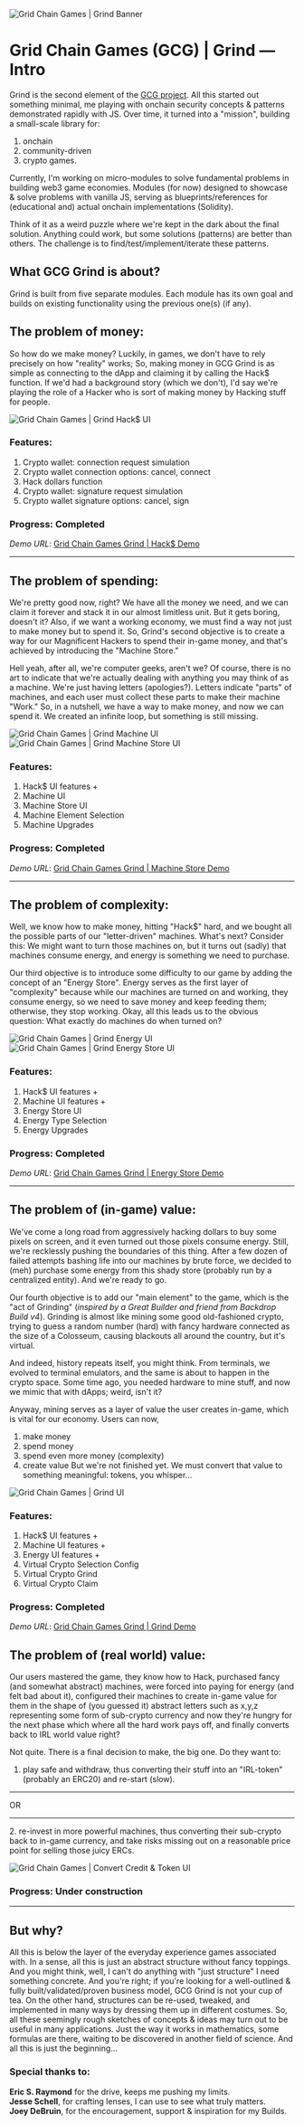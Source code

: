 ![Grid Chain Games | Grind Banner](https://github.com/ATrnd/GCG_GRIND/blob/main/_img/GCG_grind_bg_github_0.1.jpg?raw=true)

# Grid Chain Games (GCG) | Grind — Intro

Grind is the second element of the [GCG project](https://github.com/ATrnd/GridChainGames). All this started out something minimal, me playing with onchain security concepts & patterns demonstrated rapidly with JS. Over time, it turned into a "mission", building a small-scale library for:

1. onchain
2. community-driven
3. crypto games.

Currently, I'm working on micro-modules to solve fundamental problems in building web3 game economies. Modules (for now) designed to showcase & solve problems with vanilla JS, serving as blueprints/references for (educational and) actual onchain implementations (Solidity).

Think of it as a weird puzzle where we're kept in the dark about the final solution. Anything could work, but some solutions (patterns) are better than others. The challenge is to find/test/implement/iterate these patterns.

## What GCG Grind is about?

Grind is built from five separate modules.
Each module has its own goal and builds on existing functionality using the previous one(s) (if any).

## The problem of money:

So how do we make money?
Luckily, in games, we don't have to rely precisely on how "reality" works;
So, making money in GCG Grind is as simple as connecting to the dApp and claiming it by calling the Hack$ function.
If we'd had a background story (which we don't), I'd say we're playing the role of a Hacker who is sort of making money by Hacking stuff for people.

![Grid Chain Games | Grind Hack$ UI](https://github.com/ATrnd/GCG_GRIND/blob/main/_img/GCG_grind_hack$_0.1.jpg?raw=true)

### Features:
1. Crypto wallet: connection request simulation
2. Crypto wallet connection options: cancel, connect
3. Hack dollars function
4. Crypto wallet: signature request simulation
5. Crypto wallet signature options: cancel, sign

### Progress: Completed
*Demo URL*: [Grid Chain Games Grind | Hack$ Demo](https://atrnd.github.io/GCG_GRIND_demo/mods/hacks_mod/index.html)

<hr>

## The problem of spending:

We're pretty good now, right? We have all the money we need, and we can claim it forever and stack it in our almost limitless unit.
But it gets boring, doesn't it? Also, if we want a working economy, we must find a way not just to make money but to spend it. So, Grind's second objective is to create a way for our Magnificent Hackers to spend their in-game money, and that's achieved by introducing the "Machine Store."

Hell yeah, after all, we're computer geeks, aren't we? Of course, there is no art to indicate that we're actually dealing with anything you may think of as a machine. We're just having letters (apologies?). Letters indicate "parts" of machines, and each user must collect these parts to make their machine "Work." So, in a nutshell, we have a way to make money, and now we can spend it. We created an infinite loop, but something is still missing.

![Grid Chain Games | Grind Machine UI](https://github.com/ATrnd/GCG_GRIND/blob/main/_img/GCG_grind_machine_UI_0.1.jpg?raw=true)
![Grid Chain Games | Grind Machine Store UI](https://github.com/ATrnd/GCG_GRIND/blob/main/_img/GCG_grind_machine-store_UI_0.1.jpg?raw=true)

### Features:
1. Hack$ UI features +
2. Machine UI
3. Machine Store UI
4. Machine Element Selection
5. Machine Upgrades

### Progress: Completed
*Demo URL*: [Grid Chain Games Grind | Machine Store Demo](https://atrnd.github.io/GCG_GRIND_demo/mods/store_mod/index.html)
<hr>

## The problem of complexity:

Well, we know how to make money, hitting "Hack$" hard, and we bought all the possible parts of our "letter-driven" machines.
What's next? Consider this: We might want to turn those machines on, but it turns out (sadly) that machines consume energy, and energy is something we need to purchase.

Our third objective is to introduce some difficulty to our game by adding the concept of an "Energy Store".
Energy serves as the first layer of "complexity" because while our machines are turned on and working, they consume energy, so we need to save money and keep feeding them; otherwise, they stop working.
Okay, all this leads us to the obvious question: What exactly do machines do when turned on?

![Grid Chain Games | Grind Energy UI](https://github.com/ATrnd/GCG_GRIND/blob/main/_img/GCG_grind_energy_UI_0.1.jpg?raw=true)
![Grid Chain Games | Grind Energy Store UI](https://github.com/ATrnd/GCG_GRIND/blob/main/_img/GCG_grind_energy_store_UI_0.1.jpg?raw=true)

### Features:
1. Hack$ UI features +
2. Machine UI features +
3. Energy Store UI
4. Energy Type Selection
5. Energy Upgrades

### Progress: Completed
*Demo URL*: [Grid Chain Games Grind | Energy Store Demo](https://atrnd.github.io/GCG_GRIND_demo/mods/energy_mod/index.html)
<hr>

## The problem of (in-game) value:

We've come a long road from aggressively hacking dollars to buy some pixels on screen, and it even turned out those pixels consume energy. Still, we're recklessly pushing the boundaries of this thing. After a few dozen of failed attempts bashing life into our machines by brute force, we decided to (meh) purchase some energy from this shady store (probably run by a centralized entity). And we're ready to go.

Our fourth objective is to add our "main element" to the game, which is the "act of Grinding" (*inspired by a Great Builder and friend from Backdrop Build v4*). Grinding is almost like mining some good old-fashioned crypto, trying to guess a random number (hard) with fancy hardware connected as the size of a Colosseum, causing blackouts all around the country, but it's virtual.

And indeed, history repeats itself, you might think. From terminals, we evolved to terminal emulators, and the same is about to happen in the crypto space. Some time ago, you needed hardware to mine stuff, and now we mimic that with dApps; weird, isn't it?

Anyway, mining serves as a layer of value the user creates in-game, which is vital for our economy.
Users can now,
1. make money
2. spend money
3. spend even more money (complexity)
4. create value
But we're not finished yet. We must convert that value to something meaningful: tokens, you whisper...

![Grid Chain Games | Grind UI](https://github.com/ATrnd/GCG_GRIND/blob/main/_img/GCG_grind_UI_0.1.jpg?raw=true)

### Features:
1. Hack$ UI features +
2. Machine UI features +
3. Energy UI features +
4. Virtual Crypto Selection Config
5. Virtual Crypto Grind
6. Virtual Crypto Claim

### Progress: Completed
*Demo URL*: [Grid Chain Games Grind | Grind Demo](https://atrnd.github.io/GCG_GRIND_demo/mods/grind_mod/index.html)

## The problem of (real world) value:

Our users mastered the game, they know how to Hack, purchased fancy (and somewhat abstract) machines, were forced into paying for energy (and felt bad about it), configured their machines to create in-game value for them in the shape of (you guessed it) abstract letters such as x,y,z representing some form of sub-crypto currency and now they're hungry for the next phase which where all the hard work pays off, and finally converts back to IRL world value right?

Not quite. There is a final decision to make, the big one. Do they want to:
1. play safe and withdraw, thus converting their stuff into an "IRL-token" (probably an ERC20) and re-start (slow).<br>
<hr>
OR
<hr>
2. re-invest in more powerful machines, thus converting their sub-crypto back to in-game currency, and take risks missing out on a reasonable price point for selling those juicy ERCs.
<br>

![Grid Chain Games | Convert Credit & Token UI](https://github.com/ATrnd/GCG_GRIND/blob/main/_img/GCG_grind_convert_credit_UI_0.1.jpg?raw=true)

### Progress: Under construction
<hr>

## But why?

All this is below the layer of the everyday experience games associated with.
In a sense, all this is just an abstract structure without fancy toppings.
And you might think, well, I can't do anything with "just structure" I need something concrete.
And you're right; if you're looking for a well-outlined & fully built/validated/proven business model, GCG Grind is not your cup of tea.
On the other hand, structures can be re-used, tweaked, and implemented in many ways by dressing them up in different costumes.
So, all these seemingly rough sketches of concepts & ideas may turn out to be useful in many applications. Just the way it works in mathematics, some formulas are there, waiting to be discovered in another field of science.
And all this is just the beginning...

### Special thanks to:
**Eric S. Raymond** for the drive, keeps me pushing my limits.<br>
**Jesse Schell**, for crafting lenses, I can use to see what truly matters.<br>
**Joey DeBruin**, for the encouragement, support & inspiration for my Builds.<br>

